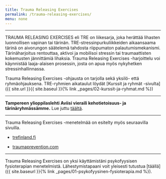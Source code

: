 ```yaml
---
title: Trauma Releasing Exercises
permalink: /trauma-releasing-exercises/
menu: none
---
```

---
TRAUMA RELEASING EXERCISES eli TRE on liikesarja, joka herättää lihasten luonnollisen vapinan
tai tärinän. TRE-stressinpurkuliikkeiden aikaansaama tärinä on aivorungon säätelemä tahdosta riippumaton
palautumismekanismi. Tärinäharjoitus rentouttaa, aktivoi ja mobilisoi stressin tai
traumaattisten kokemusten jännittämiä lihaksia. Trauma Releasing Exercises
-harjoittelu voi käynnistää laaja-alaisen prosessin, josta on apua myös
nykyhetken stressinhallinnassa.

Trauma Releasing Exercises -ohjausta on tarjolla sekä yksilö- että
ryhmäohjauksena. TRE-ryhmien aikataulut löydät [Kurssit ja ryhmät -sivulta]({{
site.url }}{{ site.baseul }}{% link _pages/02-kurssit-ja-ryhmat.md %})

---

**Tampereen ylioppilaslehti Aviisi vieraili kehotietoisuus- ja
tärinäryhmässämme.** Lue
juttu
[täältä](http://www.aviisi.fi/2014/12/varma-nainen-vapisee-tosimies-tutisee/).

---

Trauma Releasing Exercises -menetelmää on esitelty myös seuraavilla sivuilla.

- [trefinland.fi](http://www.trefinland.fi/)

- [traumaprevention.com](http://traumaprevention.com/)

---

Trauma Releasing Exercises on yksi käyttämistäni psykofyysisen fysioterapian menetelmistä. Lähestymistapaani voit yleisesti
tutustua [täällä]({{ site.baseurl }}{% link _pages/01-psykofyysinen-fysioterapia.md %}).
